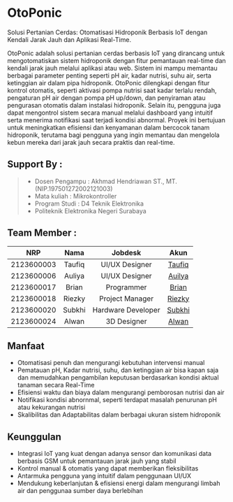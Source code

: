 # OtoPonic
Solusi Pertanian Cerdas: Otomatisasi Hidroponik Berbasis IoT dengan Kendali Jarak Jauh dan Aplikasi Real-Time.

OtoPonic adalah solusi pertanian cerdas berbasis IoT yang dirancang untuk mengotomatiskan sistem hidroponik dengan fitur pemantauan real-time dan kendali jarak jauh melalui aplikasi atau web. Sistem ini mampu memantau berbagai parameter penting seperti pH air, kadar nutrisi, suhu air, serta ketinggian air dalam pipa hidroponik. OtoPonic dilengkapi dengan fitur kontrol otomatis, seperti aktivasi pompa nutrisi saat kadar terlalu rendah, pengaturan pH air dengan pompa pH up/down, dan penyiraman atau pengurasan otomatis dalam instalasi hidroponik. Selain itu, pengguna juga dapat mengontrol sistem secara manual melalui dashboard yang intuitif serta menerima notifikasi saat terjadi kondisi abnormal. Proyek ini bertujuan untuk meningkatkan efisiensi dan kenyamanan dalam bercocok tanam hidroponik, terutama bagi pengguna yang ingin memantau dan mengelola kebun mereka dari jarak jauh secara praktis dan real-time.

## Support By :
>- Dosen Pengampu : Akhmad Hendriawan ST., MT. (NIP.197501272002121003)
>- Mata kuliah : Mikrokontroller
>- Program Studi : D4 Teknik Elektronika
>- Politeknik Elektronika Negeri Surabaya<br>

## Team Member :
|      NRP      |       Nama      |    Jobdesk    |   Akun |
| :-----------:|:----------------:| :------------:| :-----:|
| 2123600003    | Taufiq  |  UI/UX Designer      | [Taufiq](https://github.com/Raditya-G)
| 2123600006    | Auliya         |   UI/UX Designer | [Auilya](https://github.com/auliyarzk/)
| 2123600017    | Brian         |    Programmer      | [Brian](https://github.com/brianrjg)
| 2123600018    | Riezky                | Project Manager | [Riezky](https://github.com/riezky-gitH)
| 2123600020    | Subkhi               | Hardware Developer     | [Subkhi](https://github.com/subkhiMuhammad)
| 2123600024    | Alwan               | 3D Designer     |[Alwan](https://github.com/alwan441)


## Manfaat

- Otomatisasi penuh dan mengurangi kebutuhan intervensi manual
- Pematauan pH, Kadar nutrisi, suhu, dan ketinggian air bisa kapan saja dan memudahkan pengambilan keputusan berdasarkan kondisi aktual tanaman secara Real-Time
- Efisiensi waktu dan biaya dalam mengurangi pemborosan nutrisi dan air
- Notifikasi kondisi abnornmal, seperti terdapat masalah penurunan pH atau kekurangan nutrisi
- Skalibilitas dan Adaptabilitas dalam berbagai ukuran sistem hidroponik

## Keunggulan

- Integrasi IoT yang kuat dengan adanya sensor dan komunikasi data berbasis GSM untuk pemantauan jarak jauh yang stabil
- Kontrol manual & otomatis yang dapat memberikan fleksibilitas
- Antarmuka pengguna yang intuitif dalam penggunaan UI/UX
- Mendukung keberlanjutan & efisiensi energi dalam mengurangi limbah air dan penggunaa sumber daya berlebihan
